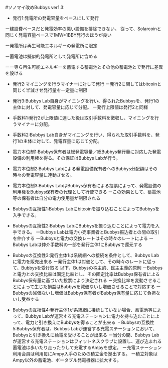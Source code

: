 
#ソノマイ改めBubbys ver1.3:
* 発行1:発電所の発電容量をベースにして発行

 ー建設費ベースだと発電効率の悪い設備を排除できない。
       従って、Solarcoinと同じく発電容量ベースで1MW=1BBY発行のほうが良い

 ー発電所は再生可能エネルギーの発電所に限定

 ー蓄電池は擬似的発電所として発電所に含める

  ーー専ら再生可能エネルギーを蓄電する蓄電池とその他の蓄電池とで発行に差異を設ける

* 発行2:マイニングを行うマイナーに対して発行
ー発行2に関してはbitcoinと同じく半減させ発行量を一定量に制限
* 発行3:Bubbys Lab自身がマイニングを行い、得られたBubbysを、発行1の主体に対して、発電容量に応じて分配。
ー発行上限値は発行2と同様

* 手数料1:発行2が上限値に達した後は取引手数料を徴収し、マイニングを行うマイナーに分配。
* 手数料2:Bubbys Lab自身がマイニングを行い、得られた取引手数料を、発行1の主体に対して、発電容量に応じて分配。

* 電力本位制1:Bubbys保有者は総発電容量／総Bubbys発行量に対応した発電設備の利用権を得る。その保証はBubbys Labが行う。
* 電力本位制2:Bubbys Labによる発電設備保有者へのBubbys分配額はその時々の発電容量に連動させる。
* 電力本位制3:Bubbys LabはBubbys保有者による投票によって、発電設備の利用権をBubbys保有者の代理として行使できる
ーこの効果として、蓄電池等の保有者は自分の電力使用量が制限される

* Bubbysの互換性1:Bubbys Labにbitcoinを振り込むことによってBubbysを入手できる。
* Bubbysの互換性2:Bubbys LabにBubbysを振り込むことによって電力を入手できる。
ーBubbys Labは電力小売事業者とBubbys振込者との間の取引を仲介する
ーBubbysと電力の交換レートはその時々のレートによる
ーBubbys Labは仲介手数料の一部を発行主体1にBubbysで還元する
* Bubbysの互換性3:発行主体1は系統網への接続を条件として、Bubbys Labに電力を販売出来る
       ー発行主体1は対価として、その時々のレートに従って、Bubbysを受け取る
           以下、Bubbysの株主的、民主主義的原則
           ーBubbysと電力との交換比率は固定比率とし、その固定比率はBubbys保有者によるBubbys保有量に基づいた投票により決定される
            ー交換比率を変動させることによって生じた損益はBubbysを減価ないし増価させることで対応する
           ーBubbysの減価ないし増価はBubbys保有者がBubbys保有量に応じて負担ないし受益する
* Bubbysの互換性4:発行主体1が系統網に接続していない場合、蓄電池等によって、Bubbys Labが運営する充電ステーションに電力を持ち込むことによって、電力と引き換えにBubbysを得ることが出来る
・Bubbysの互換性5:Bubbys保有者は、Bubbys Labが運営する充電ステーションにおいて、Bubbysと引き換えに給電を受けることが出来る
  ー当分の間、Bubbys Labが運営する充電ステーションはフィットネスクラブに設置し、運び込まれる蓄電池は歩いたり走ったりして充電するAmpyを想定。
 ー充電ステーション利用会員は利用毎にAmpy入手のための積立金を拠出する。
 ー積立対象はAmpy以外の蓄電池、ポータブル発電機器に拡大する。



